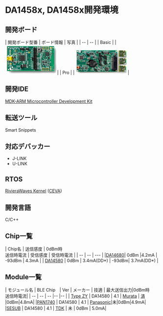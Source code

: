 # DA1458x, DA1458x開発環境

## 開発ボード

| 開発ボード型番 | ボード情報 | 写真 |
| -- | -- |
| Basic | []() | ![](dialog_basic.png)|
| Pro | []() | ![](dialog_pro.png)|

## 開発IDE

[MDK-ARM Microcontroller Development Kit](http://www.keil.com/arm/mdk.asp)

## 転送ツール

Smart Snippets

## 対応デバッカー

* J-LINK
* U-LINK

## RTOS

[RivieraWaves Kernel](http://www.ceva-dsp.com/RivieraWaves-Bluetooth-Platforms) ([CEVA](http://www.ceva-dsp.com/))

## 開発言語
C/C++

## Chip一覧

| Chip名 | 送信感度 | 0dBm時<br>送信時電流 | 受信感度 | 受信時電流 |
| -- | -- | --- |
|[DA14680](http://www.dialog-semiconductor.com/docs/site-pdf/dialog-smartbond-da14680-product-brief-japanese.pdf?sfvrsn=2)| 0dBm |4.2mA | -93dBm | 4.3mA | 
| [DA14580](http://www.dialog-semiconductor.com/products/bluetooth-smart) | 0dBm | 3.4mA(DD*) | -93dBm| 3.7mA(DD*) |

## Module一覧

| モジュール名 | BLE Chip　| Ver | メーカー | 技適 | 最大送信出力|0dBm時<br>送信時電流|
| -- | -- | -- |-- |-- |
| [Type ZY](http://www.murata.co.jp/products/microwave/module/bluetoothmodule/schematic/typez.html#tab) | DA14580 | 4.1 | [Murata](http://www.murata.co.jp/) | [済](http://www.tele.soumu.go.jp/giteki/SearchServlet?pageID=jg01_01&PC=001&TC=G&PK=1&FN=387tele&SN=%8F%D8%96%BE&LN=32&R1=*****&R2=*****) |0dBm|4.8mA|
|[PAN1740](http://eu.industrial.panasonic.com/products/wireless-connectivity/bluetooth/bluetooth-smart-low-energy/series/pan1740/CS464/model/ENW89846A1KF) | DA14580 | 4.1 | [Panasonic](http://eu.industrial.panasonic.com/)|未|0dBm|4.9mA|
|[SESUB](http://www.avnet-abacus.eu/fileadmin/user_upload/Products_Menu/TDK/SESUB-PAN-D14580_Product_Preview_RevG_20150305.pdf) | DA14580 | 4.1 | [TDK](http://www.tdk.co.jp/) | 未 | 0dBm | 5.0mA|

